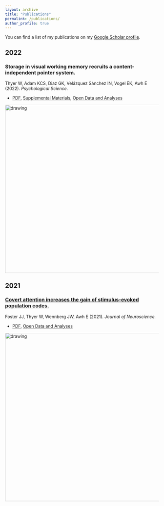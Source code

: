 ```yaml
---
layout: archive
title: "Publications"
permalink: /publications/
author_profile: true
---
```


You can find a list of my publications on my <u><a href="https://scholar.google.com/citations?hl=en&user=UY2PMbcAAAAJ">Google Scholar profile</a></u>.

## 2022

### Storage in visual working memory recruits a content-independent pointer system.  
Thyer W, Adam KCS, Diaz GK, Velázquez Sánchez IN, Vogel EK, Awh E (2022). *Psychological Science*.  
* [PDF](http://williamthyer.github.io/files/Thyer_et_al_2022.pdf), [Supplemental Materials](http://williamthyer.github.io/files/Thyer_et_al_2022_Supplemental_Materials.pdf), [Open Data and Analyses](https://osf.io/uhbx5/) 
<img src="https://williamthyer.github.io/images/thyer_et_al_2022/thyer_2022_fig.png" alt="drawing" width="550"/> 

## 2021

### [Covert attention increases the gain of stimulus-evoked population codes.](https://www.jneurosci.org/content/41/8/1802)  
Foster JJ, Thyer W, Wennberg JW, Awh E (2021). *Journal of Neuroscience.*  
* [PDF](http://williamthyer.github.io/files/Foster_2021_JNeurosci.pdf), [Open Data and Analyses](https://osf.io/hmvzc/)  
<img src="https://williamthyer.github.io/images/papers/foster_et_al_2021.png" alt="drawing" width="550"/> 
